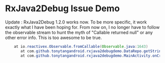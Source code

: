 # RxJava2Debug Issue Demo


Update : 
RxJava2Debug 1.2.0 works now.
To be more specific, it work exactly what I have been hoping for. 
From now on, I no longer have to follow the observable stream to hunt the myth of "Callable returned null" or any other error info. 
This is too awesome to be true.

 
```java
    at io.reactivex.Observable.fromCallable(Observable.java:1643)
       at com.github.tonytangandroid.rxjava2debugdemo.DataRepo.getStringObservable(DataRepo.java:14)
       at com.github.tonytangandroid.rxjava2debugdemo.MainActivity.onCreate(MainActivity.java:21)
       
```
 

 